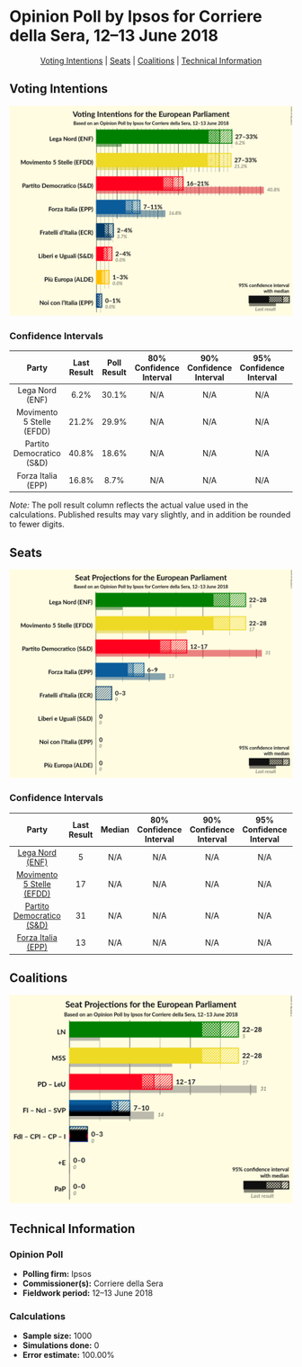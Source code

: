 # Opinion Poll by Ipsos for Corriere della Sera, 12–13 June 2018

<p align="center"><a href="#voting-intentions">Voting Intentions</a> | <a href="#seats">Seats</a> | <a href="#coalitions">Coalitions</a> | <a href="#technical-information">Technical Information</a></p>

## Voting Intentions

![Graph with voting intentions not yet produced](2018-06-13-Ipsos.png "Voting Intentions")

### Confidence Intervals

| Party | Last Result | Poll Result | 80% Confidence Interval | 90% Confidence Interval | 95% Confidence Interval | 99% Confidence Interval |
|:-----:|:-----------:|:-----------:|:-----------------------:|:-----------------------:|:-----------------------:|:-----------------------:|
| Lega Nord (ENF) | 6.2% | 30.1% | N/A |N/A |N/A |N/A |
| Movimento 5 Stelle (EFDD) | 21.2% | 29.9% | N/A |N/A |N/A |N/A |
| Partito Democratico (S&D) | 40.8% | 18.6% | N/A |N/A |N/A |N/A |
| Forza Italia (EPP) | 16.8% | 8.7% | N/A |N/A |N/A |N/A |

*Note:* The poll result column reflects the actual value used in the calculations. Published results may vary slightly, and in addition be rounded to fewer digits.

## Seats

![Graph with seats not yet produced](2018-06-13-Ipsos-seats.png "Seats")

### Confidence Intervals

| Party | Last Result | Median | 80% Confidence Interval | 90% Confidence Interval | 95% Confidence Interval | 99% Confidence Interval |
|:-----:|:-----------:|:------:|:-----------------------:|:-----------------------:|:-----------------------:|:-----------------------:|
| <a href="#lega-nord-(enf)">Lega Nord (ENF)</a> | 5 | N/A | N/A |N/A |N/A |N/A |
| <a href="#movimento-5-stelle-(efdd)">Movimento 5 Stelle (EFDD)</a> | 17 | N/A | N/A |N/A |N/A |N/A |
| <a href="#partito-democratico-(s&d)">Partito Democratico (S&D)</a> | 31 | N/A | N/A |N/A |N/A |N/A |
| <a href="#forza-italia-(epp)">Forza Italia (EPP)</a> | 13 | N/A | N/A |N/A |N/A |N/A |


## Coalitions

![Graph with coalitions seats not yet produced](2018-06-13-Ipsos-coalitions-seats.png "Coalitions Seats")


## Technical Information

### Opinion Poll

+ **Polling firm:** Ipsos
+ **Commissioner(s):** Corriere della Sera
+ **Fieldwork period:** 12–13 June 2018

### Calculations

+ **Sample size:** 1000
+ **Simulations done:** 0
+ **Error estimate:** 100.00%


